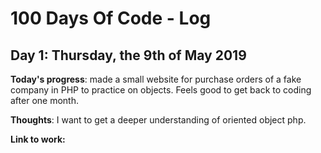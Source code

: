 # 100 Days Of Code - Log

## Day 1: Thursday, the 9th of May 2019 

**Today's progress**: made a small website for purchase orders of a fake company in PHP to practice on objects. Feels good to get back to coding after one month.

**Thoughts**: I want to get a deeper understanding of oriented object php.

**Link to work:**

